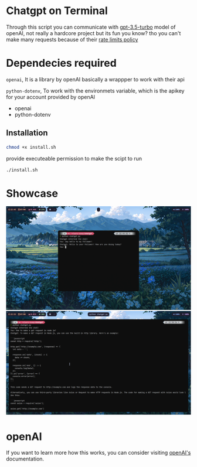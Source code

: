 
# Chatgpt on Terminal
Through this script you can communicate with [gpt-3.5-turbo](https://platform.openai.com/docs/models/gpt-3-5) model of openAI, not really a hardcore project but its fun you know? tho you can't make many requests because of their [rate limits policy](https://platform.openai.com/docs/guides/rate-limits)

# Dependecies required
`openai`, It is a library by openAI basically a wrappper to work with their api

`python-dotenv`, To work with the environmets variable, which is the apikey for your account provided by openAI
- openai
- python-dotenv

## Installation
```bash
chmod +x install.sh

```
provide executeable permission to make the scipt to run
```bash
./install.sh
```
# Showcase
![chatgpt](misc/chat.png)
![chatgpt](misc/chat0.png)

# openAI
If you want to learn more how this works, you can consider visiting [openAI's](https://platform.openai.com/docs/introduction) documentation.
